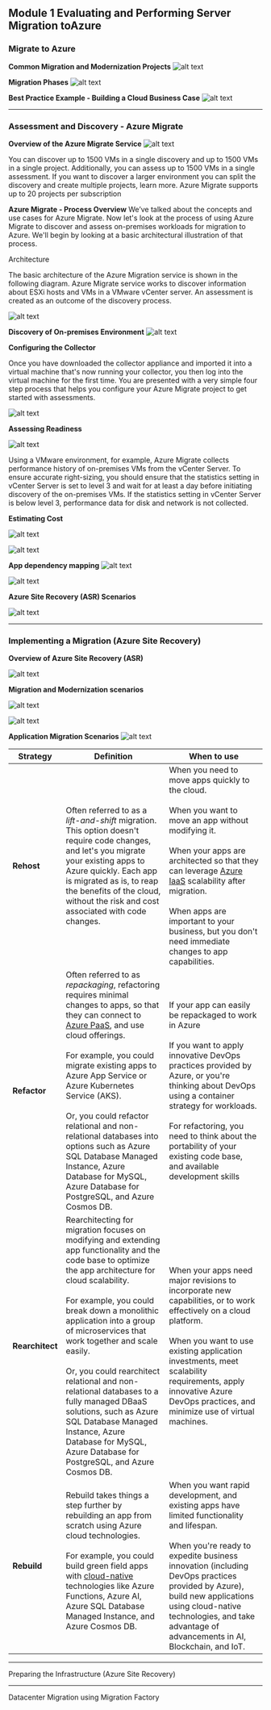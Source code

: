 ## Module 1 Evaluating and Performing Server Migration toAzure

### Migrate to Azure

__Common Migration and Modernization Projects__
![alt text](https://openedx.microsoft.com/assets/courseware/v1/13d15196ff74e1d1aa752f71361c137f/asset-v1:Microsoft+AZ-300.2+2019_T2+type@asset+block/WS500_Migrate_Servers_to_Azure_image5.png)

__Migration Phases__
![alt text](https://openedx.microsoft.com/assets/courseware/v1/262f8f07d4e3fe03b1f2df0f4f87546f/asset-v1:Microsoft+AZ-300.2+2019_T2+type@asset+block/WS500_Migrate_Servers_to_Azure_image3.png)

__Best Practice Example - Building a Cloud Business Case__
![alt text](https://openedx.microsoft.com/assets/courseware/v1/d61fb62aac376bbd1a1591d6a25d03bf/asset-v1:Microsoft+AZ-300.2+2019_T2+type@asset+block/WS500_Best_Practices_image10.png)


---

### Assessment and Discovery - Azure Migrate

__Overview of the Azure Migrate Service__
![alt text](https://openedx.microsoft.com/assets/courseware/v1/7c421c05d57fa3a3617eec6eb4f98963/asset-v1:Microsoft+AZ-300.2+2019_T2+type@asset+block/AZ101.1_Migrate_Servers_to_Azure_image5.png)

You can discover up to 1500 VMs in a single discovery and up to 1500 VMs in a single project. Additionally, you can assess up to 1500 VMs in a single assessment. If you want to discover a larger environment you can split the discovery and create multiple projects, learn more. Azure Migrate supports up to 20 projects per subscription

__Azure Migrate - Process Overview__
We’ve talked about the concepts and use cases for Azure Migrate. Now let's look at the process of using Azure Migrate to discover and assess on-premises workloads for migration to Azure. We'll begin by looking at a basic architectural illustration of that process.

Architecture

The basic architecture of the Azure Migration service is shown in the following diagram. Azure Migrate service works to discover information about ESXi hosts and VMs in a VMware vCenter server. An assessment is created as an outcome of the discovery process.

![alt text](https://openedx.microsoft.com/assets/courseware/v1/dcd7f4e03bdec5cc068fc2cb7ba1f99f/asset-v1:Microsoft+AZ-300.2+2019_T2+type@asset+block/WS500_Assessment_and_Discovery_image2.pn.png)


__Discovery of On-premises Environment__
![alt text](https://openedx.microsoft.com/assets/courseware/v1/56e80ecc9efaa169405fb7b1257b21d5/asset-v1:Microsoft+AZ-300.2+2019_T2+type@asset+block/WS500_Assessment_and_Discovery_image3.png)

__Configuring the Collector__

Once you have downloaded the collector appliance and imported it into a virtual machine that's now running your collector, you then log into the virtual machine for the first time. You are presented with a very simple four step process that helps you configure your Azure Migrate project to get started with assessments.

![alt text](https://openedx.microsoft.com/assets/courseware/v1/34adc0e273b953cbf000017adf84334c/asset-v1:Microsoft+AZ-300.2+2019_T2+type@asset+block/WS500_Assessment_and_Discovery_image10.png)

__Assessing Readiness__

![alt text](https://openedx.microsoft.com/assets/courseware/v1/d29468b5afdec430100c5f597b1d6f40/asset-v1:Microsoft+AZ-300.2+2019_T2+type@asset+block/WS500_Assessment_and_Discovery_image4.png)

Using a VMware environment, for example, Azure Migrate collects performance history of on-premises VMs from the vCenter Server. To ensure accurate right-sizing, you should ensure that the statistics setting in vCenter Server is set to level 3 and wait for at least a day before initiating discovery of the on-premises VMs. If the statistics setting in vCenter Server is below level 3, performance data for disk and network is not collected.

__Estimating Cost__

![alt text](https://openedx.microsoft.com/assets/courseware/v1/a5442a063914de482db156183fc6dcbd/asset-v1:Microsoft+AZ-300.2+2019_T2+type@asset+block/WS500_Assessment_and_Discovery_image6.png)

![alt text](https://openedx.microsoft.com/assets/courseware/v1/e8790a29cc322b1ebbd6adc9c088b3fd/asset-v1:Microsoft+AZ-300.2+2019_T2+type@asset+block/WS500_Assessment_and_Discovery_image7.png)

__App dependency mapping__
![alt text](https://openedx.microsoft.com/assets/courseware/v1/96d35a787a87b9d9f79f89addc9ea8de/asset-v1:Microsoft+AZ-300.2+2019_T2+type@asset+block/WS500_Assessment_and_Discovery_image8.png)

![alt text](https://openedx.microsoft.com/assets/courseware/v1/5cbe614403c746d0318499698724d4cb/asset-v1:Microsoft+AZ-300.2+2019_T2+type@asset+block/WS500_Assessment_and_Discovery_image9.png)

__Azure Site Recovery (ASR) Scenarios__

![alt text](https://openedx.microsoft.com/assets/courseware/v1/0a1c926f918da02ec02e374951c33fa6/asset-v1:Microsoft+AZ-300.2+2019_T2+type@asset+block/AZ101.1_Migrate_Servers_to_Azure_image11.png)


---

### Implementing a Migration (Azure Site Recovery)

__Overview of Azure Site Recovery (ASR)__

![alt text](https://openedx.microsoft.com/assets/courseware/v1/101fd9e80c7604a4909b79810f52ee19/asset-v1:Microsoft+AZ-300.2+2019_T2+type@asset+block/WS500_Migrate_Servers_to_Azure_image3a.png)


__Migration and Modernization scenarios__

![alt text](https://openedx.microsoft.com/assets/courseware/v1/bf77d6408d831049165bd94b0139a9d3/asset-v1:Microsoft+AZ-300.2+2019_T2+type@asset+block/WS500_Overview_of_ASR_image9.png)

![alt text](https://openedx.microsoft.com/assets/courseware/v1/c8b332c9e18f1b039c608444ffcebef8/asset-v1:Microsoft+AZ-300.2+2019_T2+type@asset+block/WS500_Overview_of_ASR_image10.png)

__Application Migration Scenarios__
![alt text](https://openedx.microsoft.com/assets/courseware/v1/3ee954483b42a429c54b7d929209f75a/asset-v1:Microsoft+AZ-300.2+2019_T2+type@asset+block/WS500_Best_Practices_image1.png)

    
<table width="100%">
<thead>
<tr>
<th width="15%"><strong>Strategy</strong></th>
<th><strong>Definition</strong></th>
<th><strong>When to use</strong></th>
</tr>
</thead>
<tbody>
<tr>
<td><strong>Rehost</strong></td>
<td>Often referred to as a <em>lift-and-shift</em> migration. This option doesn't require code changes, and let's you migrate your existing apps to Azure quickly. Each app is migrated as is, to reap the benefits of the cloud, without the risk and cost associated with code changes.</td>
<td>When you need to move apps quickly to the cloud.<br><br>When you want to move an app without modifying it.<br><br>When your apps are architected so that they can leverage <a href="https://azure.microsoft.com/en-us/overview/what-is-iaas/" title="" target="_blank" data-generated="">Azure IaaS</a> scalability after migration.<br><br>When apps are important to your business, but you don't need immediate changes to app capabilities.<br></td>
</tr>
<tr>
<td><strong>Refactor</strong></td>
<td>Often referred to as <em>repackaging</em>, refactoring requires minimal changes to apps, so that they can connect to <a href="https://azure.microsoft.com/en-us/overview/what-is-paas/" title="" target="_blank" data-generated="">Azure PaaS</a>, and use cloud offerings.<br><br>For example, you could migrate existing apps to Azure App Service or Azure Kubernetes Service (AKS).<br><br>Or, you could refactor relational and non-relational databases into options such as Azure SQL Database Managed Instance, Azure Database for MySQL, Azure Database for PostgreSQL, and Azure Cosmos DB.<br></td>
<td>If your app can easily be repackaged to work in Azure<br><br>If you want to apply innovative DevOps practices provided by Azure, or you're thinking about DevOps using a container strategy for workloads.<br><br>For refactoring, you need to think about the portability of your existing code base, and available development skills<br></td>
</tr>
<tr>
<td><strong>Rearchitect</strong></td>
<td>Rearchitecting for migration focuses on modifying and extending app functionality and the code base to optimize the app architecture for cloud scalability.<br><br>For example, you could break down a monolithic application into a group of microservices that work together and scale easily.<br><br>Or, you could rearchitect relational and non-relational databases to a fully managed DBaaS solutions, such as Azure SQL Database Managed Instance, Azure Database for MySQL, Azure Database for PostgreSQL, and Azure Cosmos DB.<br></td>
<td>When your apps need major revisions to incorporate new capabilities, or to work effectively on a cloud platform.<br><br>When you want to use existing application investments, meet scalability requirements, apply innovative Azure DevOps practices, and minimize use of virtual machines.<br></td>
</tr>
<tr>
<td><strong>Rebuild</strong></td>
<td>Rebuild takes things a step further by rebuilding an app from scratch using Azure cloud technologies.<br><br>For example, you could build green field apps with <a href="https://azure.microsoft.com/en-us/overview/cloudnative/" title="" target="_blank" data-generated="">cloud-native</a> technologies like Azure Functions, Azure AI, Azure SQL Database Managed Instance, and Azure Cosmos DB.<br><br></td>
<td>When you want rapid development, and existing apps have limited functionality and lifespan.<br><br>When you're ready to expedite business innovation (including DevOps practices provided by Azure), build new applications using cloud-native technologies, and take advantage of advancements in AI, Blockchain, and IoT.<br></td>
</tr>
</tbody>
</table>

---

Preparing the Infrastructure (Azure Site Recovery)



---

Datacenter Migration using Migration Factory


